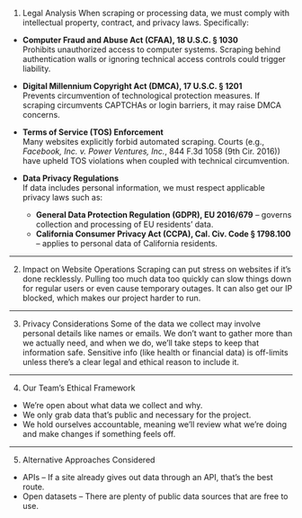 1. Legal Analysis
When scraping or processing data, we must comply with intellectual property, contract, and privacy laws. Specifically:

- **Computer Fraud and Abuse Act (CFAA), 18 U.S.C. § 1030**  
  Prohibits unauthorized access to computer systems. Scraping behind authentication walls or ignoring technical access controls could trigger liability.

- **Digital Millennium Copyright Act (DMCA), 17 U.S.C. § 1201**  
  Prevents circumvention of technological protection measures. If scraping circumvents CAPTCHAs or login barriers, it may raise DMCA concerns.

- **Terms of Service (TOS) Enforcement**  
  Many websites explicitly forbid automated scraping. Courts (e.g., *Facebook, Inc. v. Power Ventures, Inc.*, 844 F.3d 1058 (9th Cir. 2016)) have upheld TOS violations when coupled with technical circumvention.

- **Data Privacy Regulations**  
  If data includes personal information, we must respect applicable privacy laws such as:  
  - **General Data Protection Regulation (GDPR), EU 2016/679** – governs collection and processing of EU residents’ data.  
  - **California Consumer Privacy Act (CCPA), Cal. Civ. Code § 1798.100** – applies to personal data of California residents.

---

2. Impact on Website Operations
Scraping can put stress on websites if it’s done recklessly. Pulling too much data too quickly can slow things down for regular users or even cause temporary outages. It can also get our IP blocked, which makes our project harder to run. 

---

3. Privacy Considerations
Some of the data we collect may involve personal details like names or emails. We don’t want to gather more than we actually need, and when we do, we’ll take steps to keep that information safe. Sensitive info (like health or financial data) is off-limits unless there’s a clear legal and ethical reason to include it.

---

4. Our Team’s Ethical Framework  
- We’re open about what data we collect and why.  
- We only grab data that’s public and necessary for the project.    
- We hold ourselves accountable, meaning we’ll review what we’re doing and make changes if something feels off.  

---

5. Alternative Approaches Considered  
- APIs – If a site already gives out data through an API, that’s the best route.  
- Open datasets – There are plenty of public data sources that are free to use.    
  
